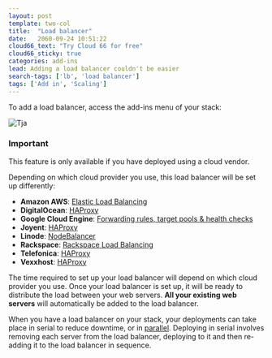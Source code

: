 ```yaml
---
layout: post
template: two-col
title:  "Load balancer"
date:   2060-09-24 10:51:22
cloud66_text: "Try Cloud 66 for free"
cloud66_sticky: true
categories: add-ins
lead: Adding a load balancer couldn't be easier
search-tags: ['lb', 'load balancer']
tags: ['Add in', 'Scaling']
---
```


To add a load balancer, access the add-ins menu of your stack:

![Tja](http://cdn.cloud66.com/images/help/addin_lb.png)

<div class="notice">
		<h3>Important</h3>
		<p>This feature is only available if you have deployed using a cloud vendor.</p>
</div>

Depending on which cloud provider you use, this load balancer will be set up differently:

- **Amazon AWS**: [Elastic Load Balancing](http://aws.amazon.com/elasticloadbalancing/)
- **DigitalOcean**: [HAProxy](http://haproxy.1wt.eu/)
- **Google Cloud Engine**: [Forwarding rules, target pools & health checks](https://developers.google.com/compute/docs/load-balancing/)
- **Joyent**: [HAProxy](http://haproxy.1wt.eu/)
- **Linode**: [NodeBalancer](https://www.linode.com/nodebalancers/)
- **Rackspace**: [Rackspace Load Balancing](http://www.rackspace.com/cloud/load-balancing/)
- **Telefonica**: [HAProxy](http://haproxy.1wt.eu/)
- **Vexxhost**: [HAProxy](http://haproxy.1wt.eu/)

The time required to set up your load balancer will depend on which cloud provider you use. Once your load balancer is set up, it will be ready to distribute the load between your web servers. <strong>All your existing web servers</strong> will automatically be added to the load balancer.

When you have a load balancer on your stack, your deployments can take place in serial to reduce downtime, or in [parallel](/stack-features/parallel-deployment.html). Deploying in serial involves removing each server from the load balancer, deploying to it and then re-adding it to the load balancer in sequence.
